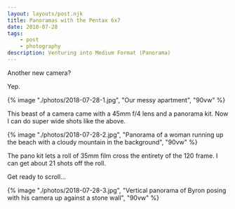 ```yaml
--- 
layout: layouts/post.njk
title: Panoramas with the Pentax 6x7
date: 2018-07-28
tags: 
    - post
    - photography
description: Venturing into Medium Format (Panorama)
---
```


Another new camera?

Yep.

{% image "./photos/2018-07-28-1.jpg", "Our messy apartment", "90vw" %}

This beast of a camera came with a 45mm f/4 lens and a panorama kit. Now I can do super wide shots like the above.

{% image "./photos/2018-07-28-2.jpg", "Panorama of a woman running up the beach with a cloudy mountain in the background", "90vw" %}

The pano kit lets a roll of 35mm film cross the entirety of the 120 frame. I can get about 21 shots off the roll.

Get ready to scroll...

{% image "./photos/2018-07-28-3.jpg", "Vertical panorama of Byron posing with his camera up against a stone wall", "90vw" %}